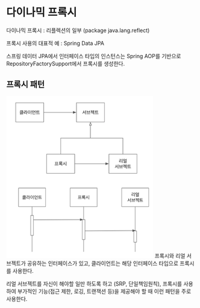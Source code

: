 # 다이나믹 프록시

다이나믹 프록시 : 리플렉션의 일부 (package java.lang.reflect)

프록시 사용의 대표적 예 : Spring Data JPA

스프링 데이터 JPA에서 인터페이스 타입의 인스턴스는 Spring AOP를 기반으로 RepositoryFactorySupport에서 프록시를 생성한다.

## 프록시 패턴

![프록시패턴](./images/%ED%94%84%EB%A1%9D%EC%8B%9C%ED%8C%A8%ED%84%B4.png)
프록시와 리얼 서브젝트가 공유하는 인터페이스가 있고, 클라이언트는 해당 인터페이스 타입으로 프록시를 사용한다.

리얼 서브젝트를 자신이 해야할 일만 하도록 하고 (SRP, 단일책임원칙), 프록시를 사용하여 부가적인 기능(접근 제한, 로깅, 트랜잭션 등)을 제공해야 할 때 이런 패턴을 주로 사용한다.
